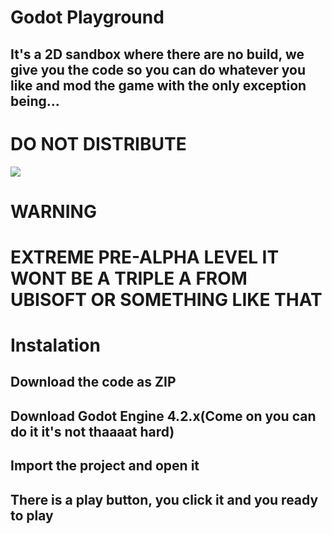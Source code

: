 # Godot Playground
## It's a 2D sandbox where there are no build, we give you the code so you can do whatever you like and mod the game with the only exception being...
# **DO NOT DISTRIBUTE**
![](https://cdn.discordapp.com/attachments/1209952900764139530/1209952900982374451/Sans_titre-18.png?ex=65e8cb73&is=65d65673&hm=a4845305ff41051137eedbeb2473e995a1d549787af056c0bd493c59949b6d20&)

# WARNING
# EXTREME PRE-ALPHA LEVEL IT WONT BE A TRIPLE A FROM UBISOFT OR SOMETHING LIKE THAT

# Instalation
## Download the code as ZIP
## Download Godot Engine 4.2.x(Come on you can do it it's not thaaaat hard)
## Import the project and open it
## There is a play button, you click it and you ready to play

